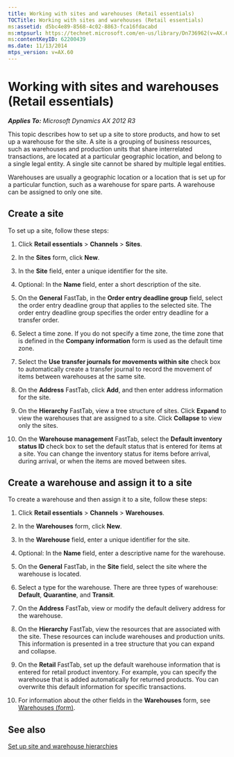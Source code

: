 ```yaml
---
title: Working with sites and warehouses (Retail essentials)
TOCTitle: Working with sites and warehouses (Retail essentials)
ms:assetid: d5bc4e89-8568-4c02-8863-fca16fdacabd
ms:mtpsurl: https://technet.microsoft.com/en-us/library/Dn736962(v=AX.60)
ms:contentKeyID: 62200439
ms.date: 11/13/2014
mtps_version: v=AX.60
---
```


# Working with sites and warehouses (Retail essentials) 


_**Applies To:** Microsoft Dynamics AX 2012 R3_

This topic describes how to set up a site to store products, and how to set up a warehouse for the site. A site is a grouping of business resources, such as warehouses and production units that share interrelated transactions, are located at a particular geographic location, and belong to a single legal entity. A single site cannot be shared by multiple legal entities.

Warehouses are usually a geographic location or a location that is set up for a particular function, such as a warehouse for spare parts. A warehouse can be assigned to only one site.

## Create a site

To set up a site, follow these steps:

1.  Click **Retail essentials** \> **Channels** \> **Sites**.

2.  In the **Sites** form, click **New**.

3.  In the **Site** field, enter a unique identifier for the site.

4.  Optional: In the **Name** field, enter a short description of the site.

5.  On the **General** FastTab, in the **Order entry deadline group** field, select the order entry deadline group that applies to the selected site. The order entry deadline group specifies the order entry deadline for a transfer order.

6.  Select a time zone. If you do not specify a time zone, the time zone that is defined in the **Company information** form is used as the default time zone.

7.  Select the **Use transfer journals for movements within site** check box to automatically create a transfer journal to record the movement of items between warehouses at the same site.

8.  On the **Address** FastTab, click **Add**, and then enter address information for the site.

9.  On the **Hierarchy** FastTab, view a tree structure of sites. Click **Expand** to view the warehouses that are assigned to a site. Click **Collapse** to view only the sites.

10. On the **Warehouse management** FastTab, select the **Default inventory status ID** check box to set the default status that is entered for items at a site. You can change the inventory status for items before arrival, during arrival, or when the items are moved between sites.

## Create a warehouse and assign it to a site

To create a warehouse and then assign it to a site, follow these steps:

1.  Click **Retail essentials** \> **Channels** \> **Warehouses**.

2.  In the **Warehouses** form, click **New**.

3.  In the **Warehouse** field, enter a unique identifier for the site.

4.  Optional: In the **Name** field, enter a descriptive name for the warehouse.

5.  On the **General** FastTab, in the **Site** field, select the site where the warehouse is located.

6.  Select a type for the warehouse. There are three types of warehouse: **Default**, **Quarantine**, and **Transit**.

7.  On the **Address** FastTab, view or modify the default delivery address for the warehouse.

8.  On the **Hierarchy** FastTab, view the resources that are associated with the site. These resources can include warehouses and production units. This information is presented in a tree structure that you can expand and collapse.

9.  On the **Retail** FastTab, set up the default warehouse information that is entered for retail product inventory. For example, you can specify the warehouse that is added automatically for returned products. You can overwrite this default information for specific transactions.

10. For information about the other fields in the **Warehouses** form, see [Warehouses (form)](https://technet.microsoft.com/en-us/library/aa620570\(v=ax.60\)).

## See also

[Set up site and warehouse hierarchies](set-up-site-and-warehouse-hierarchies.md)

  


